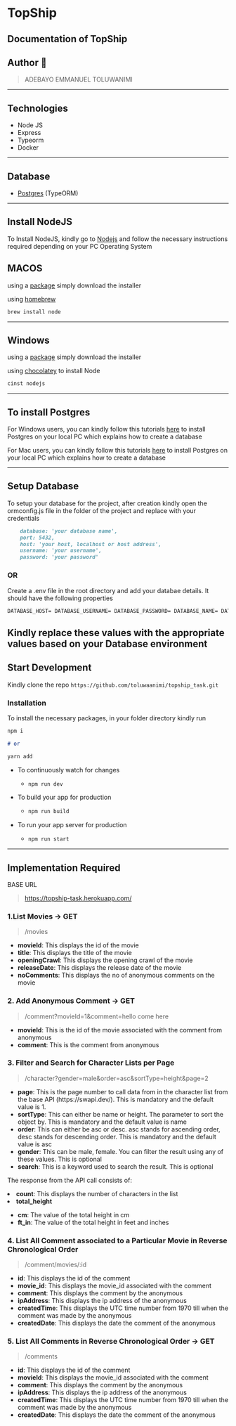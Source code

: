 # TopShip

## Documentation of TopShip

## Author 🚀

> ADEBAYO EMMANUEL TOLUWANIMI
---

## Technologies

- Node JS
- Express
- Typeorm
- Docker

---

## Database

- [Postgres](https://www.postgresql.org/) (TypeORM)

---

## Install NodeJS

To Install NodeJS, kindly go to [Nodejs](https://nodejs.com) and follow the necessary instructions required depending on
your PC Operating System

## MACOS

using a [package](https://nodejs.org/en/#download) simply download the installer

using [homebrew](https://github.com/Homebrew/legacy-homebrew)

```markdown
brew install node
```

---

## Windows

using a [package](https://nodejs.org/en/#download) simply download the installer

using [chocolatey](http://chocolatey.org/) to install Node

```markdown
cinst nodejs
```

---

## To install Postgres

For Windows users, you can kindly follow this
tutorials [here](https://learnsql.com/blog/how-to-install-postgresql-on-windows-in-5-minutes/) to install Postgres on
your local PC which explains how to create a database

For Mac users, you can kindly follow this tutorials [here](https://www.robinwieruch.de/postgres-sql-macos-setup)  to
install Postgres on your local PC which explains how to create a database


---

## Setup Database

To setup your database for the project, after creation kindly open the ormconfig.js file in the  folder of the
project and replace with your credentials

```markdown
    database: 'your database name',
    port: 5432,
    host: 'your host, localhost or host address',
    username: 'your username',
    password: 'your password'
```

### OR

Create a .env file in the root directory and add your databae details. It should have the following properties

```markdown
DATABASE_HOST= DATABASE_USERNAME= DATABASE_PASSWORD= DATABASE_NAME= DATABASE_PORT=
```

Kindly replace these values with the appropriate values based on your Database environment
---

## Start Development

Kindly clone the repo `https://github.com/toluwaanimi/topship_task.git`

### Installation

To install the necessary packages, in your folder directory kindly run

```markdown
npm i

# or

yarn add
```

* To continuously watch for changes
    * ```markdown 
      npm run dev
      ```

* To build your app for production
    * ```markdown
      npm run build
         ```


* To run your app server for production
    * ```markdown
      npm run start
         ```

---

## Implementation Required

BASE URL
> https://topship-task.herokuapp.com/

### 1.List Movies -> GET
> /movies
<ul>
  <li><b>movieId</b>: This displays the id of the movie</li> 
  <li><b>title</b>: This displays the title of the movie</li> 
  <li><b>openingCrawl</b>: This displays the opening crawl of the movie</li> 
  <li><b>releaseDate</b>: This displays the release date of the movie</li> 
  <li><b>noComments</b>: This displays the no of anonymous comments on the movie</li> 
</ul>

### 2. Add Anonymous Comment -> GET
> /comment?movieId=1&comment=hello come here
<ul>
  <li><b>movieId</b>: This is the id of the movie associated with the comment from anonymous</li>
  <li><b>comment</b>: This is the comment from anonymous</li>
</ul>

### 3. Filter and Search for Character Lists per Page

> /character?gender=male&order=asc&sortType=height&page=2
<ul>
  <li><b>page</b>: This is the page number to call data from in the character list from the base API (https://swapi.dev/). This is mandatory and the default value is 1.</li>
  <li><b>sortType</b>: This can either be name or height. The parameter to sort the object by. This is mandatory and the default value is name</li>
  <li><b>order</b>: This can either be asc or desc. asc stands for ascending order, desc stands for descending order. This is mandatory and the default value is asc</li>
  <li><b>gender</b>: This can be male, female. You can filter the result using any of these values. This is optional</li>
  <li><b>search</b>: This is a keyword used to search the result. This is optional</li>
</ul>

The response from the API call consists of:
<ui>
  <li><b>count</b>: This displays the number of characters in the list</li>
  <li><b>total_height</b></li>
    <ul>
      <li><b>cm</b>: The value of the total height in cm</li>
      <li><b>ft_in</b>: The value of the total height in feet and inches</li>
    </ul>

### 4. List All Comment associated to a Particular Movie in Reverse Chronological Order

> /comment/movies/:id
<ul>
  <li><b>id</b>: This displays the id of the comment</li> 
  <li><b>movie_id</b>: This displays the movie_id associated with the comment</li> 
  <li><b>comment</b>: This displays the comment by the anonymous</li> 
  <li><b>ipAddress</b>: This displays the ip address of the anonymous</li> 
  <li><b>createdTime</b>: This displays the UTC time number from 1970 till when the comment was made by the anonymous</li>
  <li><b>createdDate</b>: This displays the date the comment of the anonymous</li>
</ul>

### 5. List All Comments in Reverse Chronological Order -> GET
> /comments
<ul>
  <li><b>id</b>: This displays the id of the comment</li> 
  <li><b>movieId</b>: This displays the movie_id associated with the comment</li> 
  <li><b>comment</b>: This displays the comment by the anonymous</li> 
  <li><b>ipAddress</b>: This displays the ip address of the anonymous</li> 
  <li><b>createdTime</b>: This displays the UTC time number from 1970 till when the comment was made by the anonymous</li>
  <li><b>createdDate</b>: This displays the date the comment of the anonymous</li>
</ul>
